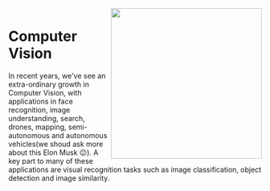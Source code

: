 <img src="scenarios/media/logo_cvbp.png" align="right" alt="" width="300"/>

# Computer Vision 
In recent years, we've see an extra-ordinary growth in Computer Vision, with applications in face recognition, image understanding, search, drones, mapping, semi-autonomous and autonomous vehicles(we shoud ask more about this Elon Musk :wink:). A key part to many of these applications are visual recognition tasks such as image classification, object detection and image similarity.


















